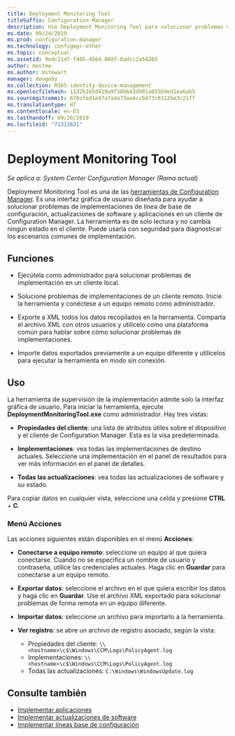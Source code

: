 ```yaml
---
title: Deployment Monitoring Tool
titleSuffix: Configuration Manager
description: Use Deployment Monitoring Tool para solucionar problemas de implementaciones de software en un cliente de Configuration Manager.
ms.date: 09/24/2019
ms.prod: configuration-manager
ms.technology: configmgr-other
ms.topic: conceptual
ms.assetid: 9edc214f-f405-456d-80df-8adcc2a5428d
author: mestew
ms.author: mstewart
manager: dougeby
ms.collection: M365-identity-device-management
ms.openlocfilehash: 11d2b1b5d419a9f38b643d981a055b9ed1ea6ab5
ms.sourcegitcommit: 670cfed1e47a7a4a73aa4ccb873c6312be3c21ff
ms.translationtype: HT
ms.contentlocale: es-ES
ms.lasthandoff: 09/26/2019
ms.locfileid: "71311631"
---
```

# <a name="deployment-monitoring-tool"></a>Deployment Monitoring Tool

*Se aplica a: System Center Configuration Manager (Rama actual)*

Deployment Monitoring Tool es una de las [herramientas de Configuration Manager](/sccm/core/support/tools). Es una interfaz gráfica de usuario diseñada para ayudar a solucionar problemas de implementaciones de línea de base de configuración, actualizaciones de software y aplicaciones en un cliente de Configuration Manager. La herramienta es de solo lectura y no cambia ningún estado en el cliente. Puede usarla con seguridad para diagnosticar los escenarios comunes de implementación.


## <a name="features"></a>Funciones

- Ejecútela como administrador para solucionar problemas de implementación en un cliente local.  

- Solucione problemas de implementaciones de un cliente remoto. Inicie la herramienta y conéctese a un equipo remoto como administrador.  

- Exporte a XML todos los datos recopilados en la herramienta. Comparta el archivo XML con otros usuarios y utilícelo como una plataforma común para hablar sobre cómo solucionar problemas de implementaciones.  

- Importe datos exportados previamente a un equipo diferente y utilícelos para ejecutar la herramienta en modo sin conexión.   


## <a name="usage"></a>Uso

La herramienta de supervisión de la implementación admite solo la interfaz gráfica de usuario. Para iniciar la herramienta, ejecute **DeploymentMonitoringTool.exe** como administrador. Hay tres vistas:  

- **Propiedades del cliente**: una lista de atributos útiles sobre el dispositivo y el cliente de Configuration Manager. Esta es la visa predeterminada.   

- **Implementaciones**: vea todas las implementaciones de destino actuales. Seleccione una implementación en el panel de resultados para ver más información en el panel de detalles.  

- **Todas las actualizaciones**: vea todas las actualizaciones de software y su estado.  

Para copiar datos en cualquier vista, seleccione una celda y presione **CTRL** + **C**.


### <a name="actions-menu"></a>Menú Acciones

Las acciones siguientes están disponibles en el menú **Acciones**:  

- **Conectarse a equipo remoto**: seleccione un equipo al que quiera conectarse. Cuando no se especifica un nombre de usuario y contraseña, utilice las credenciales actuales. Haga clic en **Guardar** para conectarse a un equipo remoto.  

- **Exportar datos**: seleccione el archivo en el que quiera escribir los datos y haga clic en **Guardar**. Use el archivo XML exportado para solucionar problemas de forma remota en un equipo diferente.  

- **Importar datos**: seleccione un archivo para importarlo a la herramienta.  

- **Ver registro**: se abre un archivo de registro asociado, según la vista:  
    - Propiedades del cliente: `\\<hostname>\c$\Windows\CCM\Logs\PolicyAgent.log`
    - Implementaciones: `\\<hostname>\c$\Windows\CCM\Logs\PolicyAgent.log`
    - Todas las actualizaciones: `C:\Windows\WindowsUpdate.log`



## <a name="see-also"></a>Consulte también

- [Implementar aplicaciones](/sccm/apps/deploy-use/deploy-applications)
- [Implementar actualizaciones de software](/sccm/sum/deploy-use/deploy-software-updates)
- [Implementar líneas base de configuración](/sccm/compliance/deploy-use/deploy-configuration-baselines)
